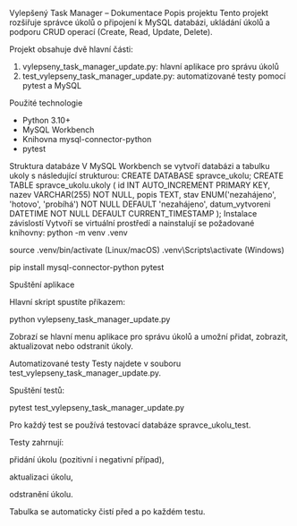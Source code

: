 Vylepšený Task Manager – Dokumentace
Popis projektu
Tento projekt rozšiřuje správce úkolů o připojení k MySQL databázi, ukládání úkolů a podporu CRUD operací (Create, Read, Update, Delete). 

Projekt obsahuje dvě hlavní části:
1. vylepseny_task_manager_update.py: hlavní aplikace pro správu úkolů
2. test_vylepseny_task_manager_update.py: automatizované testy pomocí pytest a MySQL
   
Použité technologie
- Python 3.10+
- MySQL Workbench
- Knihovna mysql-connector-python
- pytest
  
Struktura databáze
V MySQL Workbench se vytvoří databázi a tabulku ukoly s následující strukturou:
CREATE DATABASE spravce_ukolu;
CREATE TABLE spravce_ukolu.ukoly (
    id INT AUTO_INCREMENT PRIMARY KEY,
    nazev VARCHAR(255) NOT NULL,
    popis TEXT,
    stav ENUM('nezahájeno', 'hotovo', 'probíhá') NOT NULL DEFAULT 'nezahájeno',
    datum_vytvoreni DATETIME NOT NULL DEFAULT CURRENT_TIMESTAMP
);
Instalace závislostí
Vytvoří se virtuální prostředí a nainstalují se požadované knihovny:
python -m venv .venv

source .venv/bin/activate     (Linux/macOS)
.venv\Scripts\activate       (Windows)

pip install mysql-connector-python pytest

Spuštění aplikace

Hlavní skript spustíte příkazem:

python vylepseny_task_manager_update.py

Zobrazí se hlavní menu aplikace pro správu úkolů a umožní přidat, zobrazit, aktualizovat nebo odstranit úkoly.

Automatizované testy
Testy najdete v souboru test_vylepseny_task_manager_update.py. 

Spuštění testů:

pytest test_vylepseny_task_manager_update.py

Pro každý test se používá testovací databáze spravce_ukolu_test.

Testy zahrnují:

přidání úkolu (pozitivní i negativní případ),

aktualizaci úkolu,

odstranění úkolu.

Tabulka se automaticky čistí před a po každém testu.
